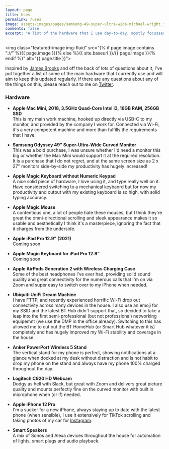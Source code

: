 ```yaml
---
layout: page
title: Uses
permalink: /uses
image: assets/images/pages/samsung-49-super-ultra-wide-michael-wright.jpg
comments: false
excerpt: "A list of the hardware that I use day-to-day, mostly focussed around the Apple ecosystem."
---
```

<img class="featured-image img-fluid" src="{% if page.image contains "://" %}{{ page.image }}{% else %}{{ site.baseurl }}/{{ page.image }}{% endif %}" alt="{{ page.title }}">

Inspired by [James Brooks](https://james.brooks.page/uses/) and off the back of lots of questions about it, I've put together a list of some of the main hardware that I currently use and will aim to keep this updated regularly. If there are any questions about any of the things on this, please reach out to me on [Twitter](https://twitter.com/michaelw90).

### Hardware

- **Apple Mac Mini, 2018, 3.5GHz Quad-Core Intel i3, 16GB RAM, 256GB SSD**<br>
This is my main work machine, hooked up directly via USB-C to my monitor, and provided by the company I work for. Connected via Wi-Fi, it's a very competent machine and more than fulfills the requirements that I have.

- **Samsung Odyssey 49" Super-Ultra-Wide Curved Monitor**<br>
This was a bold purchase, I was unsure whether I'd need a monitor this big or whether the Mac Mini would support it at the required resolution. It is a purchase that I do not regret, and at the same screen size as 2 x 27" monitors side-by-side my productivity has hugely increased!

- **Apple Magic Keyboard without Numeric Keypad**<br>
A nice solid piece of hardware, I love using it, and type really well on it. Have considered switching to a mechanical keybaord but for now my productivity and output with my existing keyboard is so high, with solid typing accuracy.

- **Apple Magic Mouse**<br>
A contentious one, a lot of people hate these mouses, but I think they're great the omni-directional scrolling and sleek appearance makes it so usable and aesthetically I think it's a masterpiece, ignoring the fact that it charges from the underside. 

- **Apple iPad Pro 12.9" (2021)**<br>
Coming soon

- **Apple Magic Keyboard for iPad Pro 12.9"**<br>
Coming soon

- **Apple AirPods Generation 2 with Wireless Charging Case**<br>
Some of the best headphones I've ever had, providing solid sound quality and great connectivity for the numerous calls that I'm on via Zoom and super easy to switch over to my iPhone when needed.

- **Ubiquiti UniFi Dream Machine**<br>
I have FTTP, and recently experienced horrific Wi-Fi drop out connectivity across many devices in the house. I also use an emoji for my SSID and the latest BT Hub didn't support that, so decided to take a leap into the first semi-professional (but not professional) networking equipemnt (we use the DMP in the office already). Switching to this has allowed me to cut out the BT HomeHub (or Smart Hub whatever it is) completely and has hugely improved my Wi-Fi stability and coverage in the house.

- **Anker PowerPort Wireless 5 Stand**<br>
The vertical stand for my phone is perfect, showing notifications at a glance when docked at my desk without distraction and is not habit to drop my phone on the stand and always have my phone 100% charged throughout the day.

- **Logitech C920 HD Webcam**<br>
Dodgy as hell with Slack, but great with Zoom and delivers great picture quality and mounts perfectly fine on the curved monitor with built in microphone when (or if) needed.

- **Apple iPhone 12 Pro**<br>
I'm a sucker for a new iPhone, always staying up to date with the latest phone (when sensible), I use it extensively for TikTok scrolling and taking photos of my car for [Instagram](https://instagram.com/michael.w.90).

- **Smart Speakers**<br>
A mix of Sonos and Alexa devices throughout the house for automation of lights, smart plugs and audio playback.